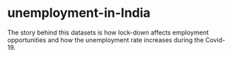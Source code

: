 # unemployment-in-India
The story behind this datasets is how lock-down affects employment opportunities and how the unemployment rate increases during the Covid-19.
